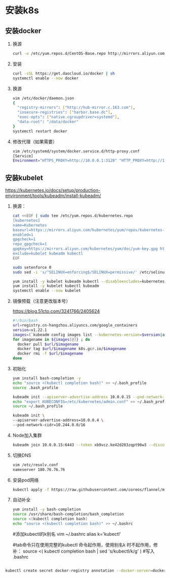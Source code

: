 # 安装k8s

## 安装docker

1. 换源
   
   ```bash
   curl -o /etc/yum.repos.d/CentOS-Base.repo http://mirrors.aliyun.com/repo/Centos-7.repo
   ```

2. 安装
   
   ```bash
   curl -sSL https://get.daocloud.io/docker | sh
   systemctl enable --now docker
   ```

3. 换源
   
   ```bash
   vim /etc/docker/daemon.json
   {
     "registry-mirrors": ["http://hub-mirror.c.163.com"],
     "insecure-registries": ["harbor.base.dc"],
     "exec-opts": ["native.cgroupdriver=systemd"],
     "data-root": "/data/docker"
   }
   systemctl restart docker
   ```

4. 修改代理（如果需要）
   
   ```bash
   vim /etc/systemd/system/docker.service.d/http-proxy.conf
   [Service]
   Environment="HTTPS_PROXY=http://10.0.0.1:3128" "HTTP_PROXY=http://10.0.0.1:3128"
   ```

## 安装kubelet

https://kubernetes.io/docs/setup/production-environment/tools/kubeadm/install-kubeadm/

1. 换源：
   
   ```bash
   cat <<EOF | sudo tee /etc/yum.repos.d/kubernetes.repo
   [kubernetes]
   name=Kubernetes
   baseurl=https://mirrors.aliyun.com/kubernetes/yum/repos/kubernetes-el7-\$basearch
   enabled=1
   gpgcheck=1
   repo_gpgcheck=1
   gpgkey=https://mirrors.aliyun.com/kubernetes/yum/doc/yum-key.gpg https://mirrors.aliyun.com/kubernetes/yum/doc/rpm-package-key.gpg
   exclude=kubelet kubeadm kubectl
   EOF
   ```
   
   ```bash
   sudo setenforce 0
   sudo sed -i 's/^SELINUX=enforcing$/SELINUX=permissive/' /etc/selinux/config
   
   yum install -y kubelet kubeadm kubectl --disableexcludes=kubernetes
   yum install -y kubelet kubectl kubeadm
   systemctl enable --now kubelet
   ```

2. 镜像预载（注意更改版本号）
   
    https://blog.51cto.com/3241766/2405624
   
   ```bash
   #!/bin/bash
   url=registry.cn-hangzhou.aliyuncs.com/google_containers
   version=v1.22.1
   images=(`kubeadm config images list --kubernetes-version=$version|awk -F '/' '{print $2}'`)
   for imagename in ${images[@]} ; do
     docker pull $url/$imagename
     docker tag $url/$imagename k8s.gcr.io/$imagename
     docker rmi -f $url/$imagename
   done
   ```

3. 初始化
   
   ```bash
   yum install bash-completion -y
   echo "source <(kubectl completion bash)" >> ~/.bash_profile
   source .bash_profile
   
   kubeadm init --apiserver-advertise-address 10.0.0.15 --pod-network-cidr=10.244.0.0/16
   echo "export KUBECONFIG=/etc/kubernetes/admin.conf" >> ~/.bash_profile
   source ~/.bash_profile
   
   kubeadm init \
   --apiserver-advertise-address=10.0.0.4 \
   --pod-network-cidr=10.244.0.0/16
   ```

4. Node加入集群
   
   ```bash
   kubeadm join 10.0.0.15:6443 --token xb9vcz.ke42d283zqpt96w3 --discovery-token-ca-cert-hash sha256:2d44b2426f3ac68ecfda0fe26b1330cee47107a72863e58ebfeabe9108d3b71b
   ```

5. 切换DNS
   
   ```bash
   vim /etc/resolv.conf
   nameserver 180.76.76.76
   ```

6. 安装pod网络
   
   ```bash
   kubectl apply -f https://raw.githubusercontent.com/coreos/flannel/master/Documentation/kube-flannel.yml
   ```

7. 自动补全
   
   ```bash
   yum install -y bash-completion
   source /usr/share/bash-completion/bash_completion
   source <(kubectl completion bash)
   echo "source <(kubectl completion bash)" >> ~/.bashrc
   ```
   
    #添加kubectl的k别名
    vim   ~/.bashrc 
    alias k='kubectl'
   
    #tab命令只在使用完整的kubectl 命令起作用，使用别名k 时不起作用，修补：
    source <( kubectl completion bash | sed 's/kubectl/k/g' )  #写入 .bashrc 
   
   ```
   
   ```

```sh
kubectl create secret docker-registry annotation --docker-server=docker.aminer.cn --docker-username=annotation --docker-password=2W5s47X62t8FvD7z7qxw -n organization
```
